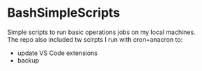 # BashSimpleScripts  
Simple scripts to run basic operations jobs on my local machines.  
The repo also included tw scirpts I run with cron+anacron to:  
- update VS Code extensions
- backup 
